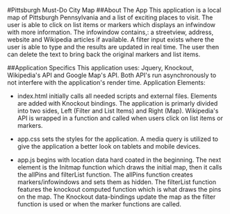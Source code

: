 #Pittsburgh Must-Do City Map
##About The App
This application is a local map of Pittsburgh Pennsylvania and a list of exciting places to visit. The user is able to click on list items or markers which displays an infwindow with more information. The infowindow contains,: a streetview, address, website and Wikipedia articles if available. A filter input exists where the user is able to type and the results are updated in real time. The user then can delete the text to bring back the original markers and list items. 

##Application Specifics
This application uses: Jquery, Knockout, Wikipedia's API and Google Map's API. Both API's run asynchronously to not interfere with the application's render time. Application Elements:

- index.html initially calls all needed scripts and external files. Elements are added with Knockout bindings. The application is primarly divided into two sides, Left (Filter and List Items) and Right (Map). Wikipedia's API is wrapped in a function and called when users click on list items or markers. 

- app.css sets the styles for the application. A media query is utilized to give the application a better look on tablets and mobile devices. 

- app.js begins with location data hard coated in the beginning. The next element is the Initmap function which draws the initial map, then it calls the allPins and filterList function. The allPins function creates markers/infowindows and sets them as hidden. The filterList function features the knockout computed function which is what draws the pins on the map. The Knockout data-bindings update the map as the filter function is used or when the marker functions are called. 